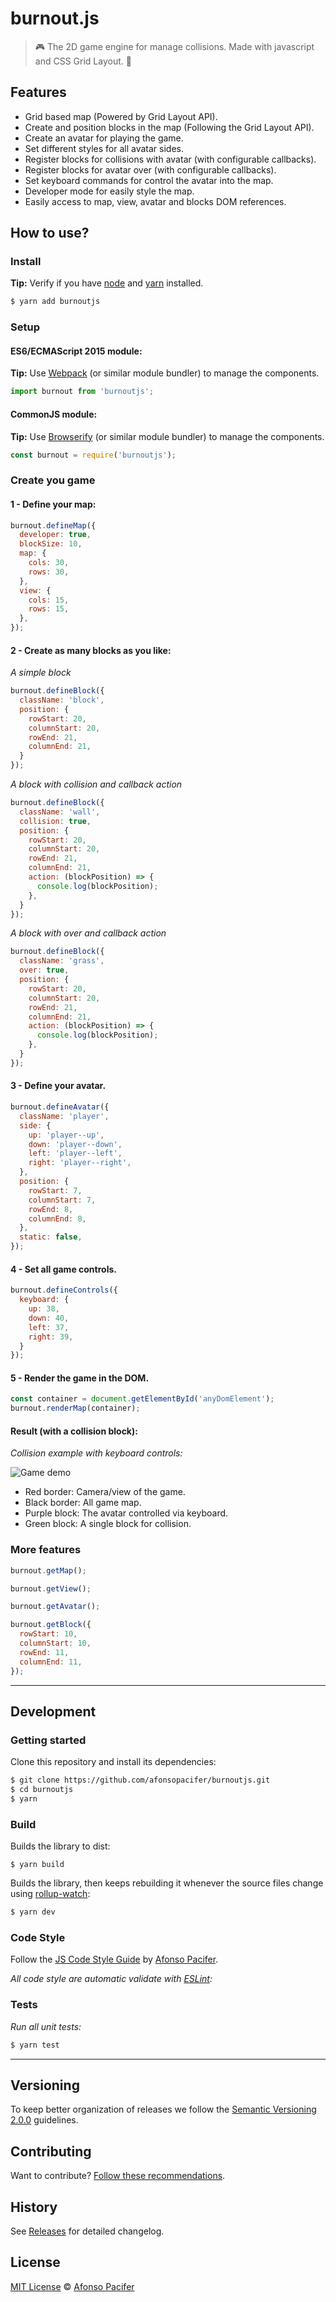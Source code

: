 # burnout.js

> :video_game: The 2D game engine for manage collisions. Made with javascript and CSS Grid Layout. :heartbeat:

## Features

- Grid based map (Powered by Grid Layout API).
- Create and position blocks in the map (Following the Grid Layout API).
- Create an avatar for playing the game.
- Set different styles for all avatar sides.
- Register blocks for collisions with avatar (with configurable callbacks).
- Register blocks for avatar over (with configurable callbacks).
- Set keyboard commands for control the avatar into the map.
- Developer mode for easily style the map.
- Easily access to map, view, avatar and blocks DOM references.

## How to use?

### Install

**Tip:** Verify if you have [node](http://nodejs.org/) and [yarn](https://yarnpkg.com/pt-BR/) installed.

```sh
$ yarn add burnoutjs
```

### Setup

#### ES6/ECMAScript 2015 module:

**Tip:** Use [Webpack](https://webpack.github.io/) (or similar module bundler) to manage the components.

```js
import burnout from 'burnoutjs';
```

#### CommonJS module:

**Tip:** Use [Browserify](http://browserify.org/) (or similar module bundler) to manage the components.

```js
const burnout = require('burnoutjs');
```

### Create you game

#### 1 - Define your map:

```js
burnout.defineMap({
  developer: true,
  blockSize: 10,
  map: {
    cols: 30,
    rows: 30,
  },
  view: {
    cols: 15,
    rows: 15,
  },
});
```

#### 2 - Create as many blocks as you like:

*A simple block*

```js
burnout.defineBlock({
  className: 'block',
  position: {
    rowStart: 20,
    columnStart: 20,
    rowEnd: 21,
    columnEnd: 21,
  }
});
```

*A block with collision and callback action*

```js
burnout.defineBlock({
  className: 'wall',
  collision: true,
  position: {
    rowStart: 20,
    columnStart: 20,
    rowEnd: 21,
    columnEnd: 21,
    action: (blockPosition) => {
      console.log(blockPosition);
    },
  }
});
```

*A block with over and callback action*

```js
burnout.defineBlock({
  className: 'grass',
  over: true,
  position: {
    rowStart: 20,
    columnStart: 20,
    rowEnd: 21,
    columnEnd: 21,
    action: (blockPosition) => {
      console.log(blockPosition);
    },
  }
});
```

#### 3 - Define your avatar.

```js
burnout.defineAvatar({
  className: 'player',
  side: {
    up: 'player--up',
    down: 'player--down',
    left: 'player--left',
    right: 'player--right',
  },
  position: {
    rowStart: 7,
    columnStart: 7,
    rowEnd: 8,
    columnEnd: 8,
  },
  static: false,
});
```

#### 4 - Set all game controls.

```js
burnout.defineControls({
  keyboard: {
    up: 38,
    down: 40,
    left: 37,
    right: 39,
  }
});
```

#### 5 - Render the game in the DOM.

```js
const container = document.getElementById('anyDomElement');
burnout.renderMap(container);
```
#### Result (with a collision block):

*Collision example with keyboard controls:*

![Game demo](docs/demo.gif)

- Red border: Camera/view of the game.
- Black border: All game map.
- Purple block: The avatar controlled via keyboard.
- Green block: A single block for collision.

### More features

```js
burnout.getMap();
```

```js
burnout.getView();
```

```js
burnout.getAvatar();
```

```js
burnout.getBlock({
  rowStart: 10,
  columnStart: 10,
  rowEnd: 11,
  columnEnd: 11,
});
```

<hr>

## Development

### Getting started

Clone this repository and install its dependencies:

```sh
$ git clone https://github.com/afonsopacifer/burnoutjs.git
$ cd burnoutjs
$ yarn
```
### Build

Builds the library to dist:

```shev
$ yarn build
```

Builds the library, then keeps rebuilding it whenever the source files change using [rollup-watch](https://github.com/rollup/rollup-watch):

```sh
$ yarn dev
```

### Code Style

Follow the [JS Code Style Guide](https://github.com/afonsopacifer/code-style-guide/blob/master/js/JS.md) by [Afonso Pacifer](https://github.com/afonsopacifer).

*All code style are automatic validate with [ESLint](http://eslint.org/):*

### Tests

*Run all unit tests:*

```sh
$ yarn test
```

<hr>

## Versioning

To keep better organization of releases we follow the [Semantic Versioning 2.0.0](http://semver.org/) guidelines.

## Contributing

Want to contribute? [Follow these recommendations](https://github.com/afonsopacifer/burnoutjs/blob/master/CONTRIBUTING.md).

## History

See [Releases](https://github.com/afonsopacifer/burnoutjs/releases) for detailed changelog.

## License

[MIT License](https://github.com/afonsopacifer/burnoutjs/blob/master/LICENSE.md) © [Afonso Pacifer](https://github.com/afonsopacifer)
